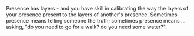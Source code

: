 Presence has layers - and you have skill in calibrating the way the layers of your presence present to the layers of another's presence. Sometimes presence means telling someone the truth; sometimes presence means ... asking, "do you need to go for a walk? do you need some water?".
